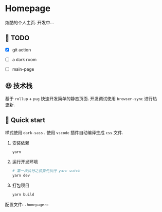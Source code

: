 # Homepage

炫酷的个人主页. 开发中...



## 🎯 TODO

- [x] git action
- [ ] a dark room
- [ ] main-page




## 😆 技术栈

基于 `rollup` + `pug` 快速开发简单的静态页面. 开发调试使用 `browser-sync` 进行热更新.




## 🚀 Quick start

样式使用 `dark-sass` . 使用 `vscode` 插件自动编译生成 `css` 文件.

1. 安装依赖

   ```bash
   yarn
   ```

2. 运行开发环境

   ```bash
   # 第一次执行之前要先执行 yarn watch
   yarn dev
   ```

3. 打包项目

   ```bash
   yarn build
   ```

配置文件: `.homepagerc`

